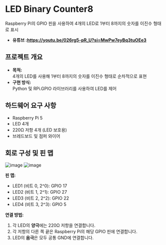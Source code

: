# LED Binary Counter8

Raspberry Pi의 GPIO 핀을 사용하여 4개의 LED로 1부터 8까지의 숫자를 이진수 형태로 표시
- **유튜브 :https://youtu.be/026rg5-pR_U?si=MwPw7eyBq3tuOEe3**

## 프로젝트 개요

- **목적:**  
  4개의 LED를 사용해 1부터 8까지의 숫자를 이진수 형태로 순차적으로 표현  
- **구현 방식:**  
  Python 및 RPi.GPIO 라이브러리를 사용하여 LED를 제어

## 하드웨어 요구 사항

- Raspberry Pi 5
- LED 4개
- 220Ω 저항 4개 (LED 보호용)
- 브레드보드 및 점퍼 와이어

## 회로 구성 및 핀 맵

![image](https://github.com/user-attachments/assets/482a8f0e-7e8f-45b2-ba1b-fe3c4738c9b1)
![image](https://github.com/user-attachments/assets/5dac8f83-b9c0-4d1b-badf-ab516a2d72cc)


**핀 맵:**  
- LED1 (비트 0, 2^0): GPIO 17  
- LED2 (비트 1, 2^1): GPIO 27  
- LED3 (비트 2, 2^2): GPIO 22  
- LED4 (비트 3, 2^3): GPIO 5

**연결 방법:**
1. 각 LED의 **양극**에는 220Ω 저항을 연결합니다.
2. 각 저항의 다른 쪽 끝은 Raspberry Pi의 해당 GPIO 핀에 연결합니다.
3. LED의 **음극**은 모두 공통 GND에 연결합니다.

